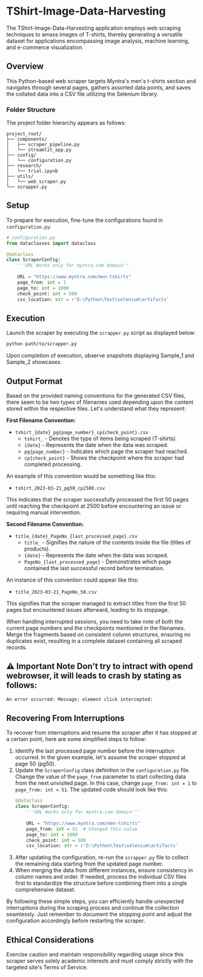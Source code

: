  # TShirt-Image-Data-Harvesting

The TShirt-Image-Data-Harvesting application employs web scraping techniques to amass images of T-shirts, thereby generating a versatile dataset for applications encompassing image analysis, machine learning, and e-commerce visualization.

## Overview

This Python-based web scraper targets Myntra's men's t-shirts section and navigates through several pages, gathers assorted data points, and saves the collated data into a CSV file utilizing the Selenium library.

### Folder Structure

The project folder hierarchy appears as follows:

    project_root/
    ├── components/
    │   ├── scraper_pipeline.py
    │   └── streamlit_app.py
    ├── config/
    │   └── configuration.py
    ├── research/
    │   └── trial.ipynb
    ├── utils/
    │   └── web_scraper.py
    └── scrapper.py

## Setup

To prepare for execution, fine-tune the configurations found in `configuration.py`:

```python
# configuration.py
from dataclasses import dataclass

@dataclass
class ScraperConfig:
    '''URL Works only for myntra.com domain'''
    
    URL = "https://www.myntra.com/men-tshirts"
    page_from: int = 1
    page_to: int = 1000
    check_point: int = 500
    csv_location: str = r'D:\Python\Test\selenium\artifacts'
```

## Execution

Launch the scraper by executing the `scrapper.py` script as displayed below:

```perl
python path/to/scrapper.py
```

Upon completion of execution, observe snapshots displaying Sample\_1 and Sample\_2 showcases.

## Output Format

 Based on the provided naming conventions for the generated CSV files, there seem to be two types of filenames used depending upon the content stored within the respective files. Let's understand what they represent:

**First Filename Convention:**

* `tshirt_{date}_pg{page_number}_cp{check_point}.csv`
	+ `tshirt_` - Denotes the type of items being scraped (T-shirts).
	+ `{date}` - Represents the date when the data was scraped.
	+ `pg{page_number}` - Indicates which page the scraper had reached.
	+ `cp{check_point}` - Shows the checkpoint where the scraper had completed processing.

An example of this convention would be something like this:

* `tshirt_2023-03-21_pg50_cp2500.csv`

This indicates that the scraper successfully processed the first 50 pages until reaching the checkpoint at 2500 before encountering an issue or requiring manual intervention.

**Second Filename Convention:**

* `title_{date}_PageNo_{last_processed_page}.csv`
	+ `title_` - Signifies the nature of the contents inside the file (titles of products).
	+ `{date}` - Represents the date when the data was scraped.
	+ `PageNo_{last_processed_page}` - Demonstrates which page contained the last successful record before termination.

An instance of this convention could appear like this:

* `title_2023-03-21_PageNo_50.csv`

This signifies that the scraper managed to extract titles from the first 50 pages but encountered issues afterward, leading to its stoppage.

When handling interrupted sessions, you need to take note of both the current page numbers and the checkpoints mentioned in the filenames. Merge the fragments based on consistent column structures, ensuring no duplicates exist, resulting in a complete dataset containing all scraped records.  

## ⚠️ Important Note Don't try to intract with opend webrowser, it will leads to crash by stating as follows:  
```perl
An error occurred: Message: element click intercepted:
```

## Recovering From Interruptions

 To recover from interruptions and resume the scraper after it has stopped at a certain point, here are some simplified steps to follow:

1. Identify the last processed page number before the interruption occurred. In the given example, let's assume the scraper stopped at page 50 (pg50).
2. Update the `ScraperConfig` class definition in the `configuration.py` file. Change the value of the `page_from` parameter to start collecting data from the next unvisited page. In this case, change `page_from: int = 1` to `page_from: int = 51`. The updated code should look like this:
   ```python
   @dataclass
   class ScraperConfig:
       '''URL Works only for myntra.com domain'''
       
       URL = "https://www.myntra.com/men-tshirts"
       page_from: int = 51  # Changed this value
       page_to: int = 1000
       check_point: int = 500
       csv_location: str = r'D:\Python\Test\selenium\artifacts'
   ```
3. After updating the configuration, re-run the `scrapper.py` file to collect the remaining data starting from the updated page number.
4. When merging the data from different instances, ensure consistency in column names and order. If needed, process the individual CSV files first to standardize the structure before combining them into a single comprehensive dataset.

By following these simple steps, you can efficiently handle unexpected interruptions during the scraping process and continue the collection seamlessly. Just remember to document the stopping point and adjust the configuration accordingly before restarting the scraper.

## Ethical Considerations

Exercise caution and maintain responsibility regarding usage since this scraper serves solely academic interests and must comply strictly with the targeted site's Terms of Service.
